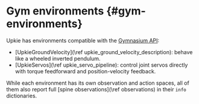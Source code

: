 # Gym environments {#gym-environments}

Upkie has environments compatible with the [Gymnasium API](https://gymnasium.farama.org/):

- [UpkieGroundVelocity](\ref upkie_ground_velocity_description): behave like a wheeled inverted pendulum.
- [UpkieServos](\ref upkie_servo_pipeline): control joint servos directly with torque feedforward and position-velocity feedback.

While each environment has its own observation and action spaces, all of them also report full [spine observations](\ref observations) in their `info` dictionaries.
